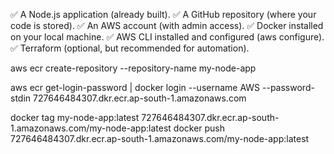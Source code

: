 ✅ A Node.js application (already built).
✅ A GitHub repository (where your code is stored).
✅ An AWS account (with admin access).
✅ Docker installed on your local machine.
✅ AWS CLI installed and configured (aws configure).
✅ Terraform (optional, but recommended for automation).



aws ecr create-repository --repository-name my-node-app

aws ecr get-login-password | docker login --username AWS --password-stdin 727646484307.dkr.ecr.ap-south-1.amazonaws.com


docker tag my-node-app:latest 727646484307.dkr.ecr.ap-south-1.amazonaws.com/my-node-app:latest
docker push 727646484307.dkr.ecr.ap-south-1.amazonaws.com/my-node-app:latest